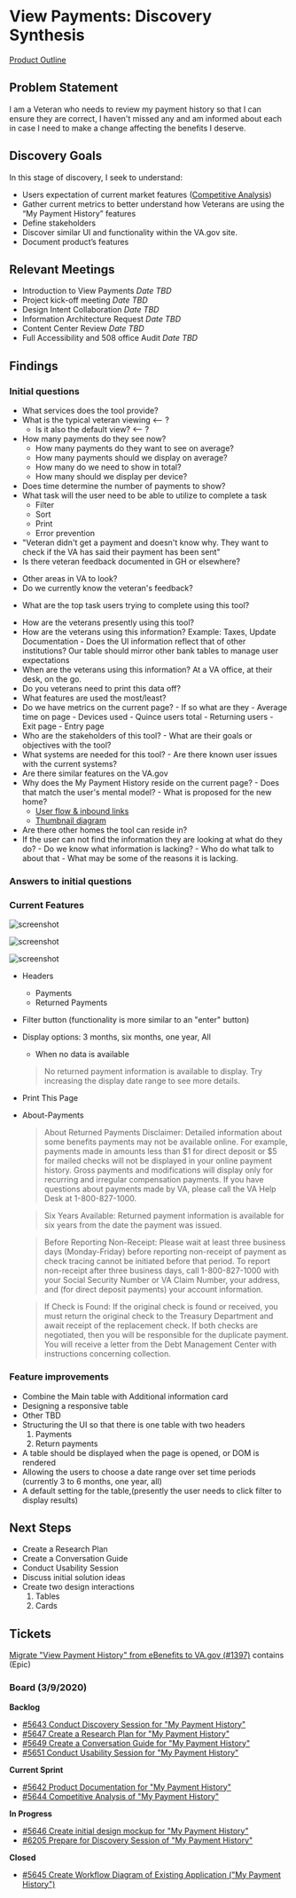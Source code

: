 # View Payments: Discovery Synthesis

[Product Outline](https://github.com/department-of-veterans-affairs/va.gov-team/tree/master/products/payment-history)

## Problem Statement 
I am a Veteran who needs to review my payment history so that I can ensure they are correct, I haven't missed any and am informed about each in case I need to make a change affecting the benefits I deserve.

## Discovery Goals

In this stage of discovery, I seek to understand:

- Users expectation of current market features ([Competitive Analysis]( https://github.com/department-of-veterans-affairs/va.gov-team/blob/master/teams/vsa/teams/ebenefits/features/view-payment-history/research-design/payment-history-comp-analysis.md))
- Gather current metrics to better understand how Veterans are using the “My Payment History” features
- Define stakeholders 
- Discover similar UI and functionality within the VA.gov site.
- Document product’s features

## Relevant Meetings

-    Introduction to View Payments *Date TBD*
-    Project kick-off meeting *Date TBD*
-    Design Intent Collaboration *Date TBD*
-    Information Architecture Request *Date TBD*
-    Content Center Review *Date TBD*
-    Full Accessibility and 508 office Audit *Date TBD*

## Findings

### Initial questions
+ What services does the tool provide?
+ What is the typical veteran viewing  <-- ?
   - Is it also the default view?  <-- ?
+ How many payments do they see now?
   - How many payments do they want to see on average?
   - How many payments should we display on average?
   - How many do we need to show in total?
   - How many should we display per device?
+ Does time determine the number of payments to show?
+ What task will the user need to be able to utilize to complete a task
   - Filter
   - Sort
   - Print
   - Error prevention
+    "Veteran didn't get a payment and doesn't know why. They want to check if the VA has said their payment has been sent"
+    Is there veteran feedback documented in GH or elsewhere?
   -    Other areas in VA to look?
   -    Do we currently know the veteran's feedback?
+ What are the top task users trying to complete using this tool?
-    How are the veterans presently using this tool?
   -    How are the veterans using this information? Example: Taxes, Update Documentation
       - Does the UI information reflect that of other institutions? Our table should mirror other bank tables to manage user expectations
-    When are the veterans using this information? At a VA office, at their desk, on the go.
-    Do you veterans need to print this data off?
-    What features are used the most/least?
-    Do we have metrics on the current page?
    -    If so what are they
    -    Average time on page
    -    Devices used
    -    Quince users total
    -    Returning users
    -    Exit page
    -    Entry page
-    Who are the stakeholders of this tool?
    -    What are their goals or objectives with the tool?
-    What systems are needed for this tool?
    -    Are there known user issues with the current systems?  
-    Are there similar features on the VA.gov
-    Why does the My Payment History reside on the current page?
    -    Does that match the user's mental model?
    -    What is proposed for the new home?
        -    [User flow & inbound links]( https://images.zenhubusercontent.com/5d6ec7967521390001c3e794/88ea6b54-e51b-4938-b72f-29c7ef6d5aa5)
        -    [Thumbnail diagram]( https://xd.adobe.com/view/44399930-6143-4192-6e80-99a0566c4092-3208/)
-    Are there other homes the tool can reside in?
-    If the user can not find the information they are looking at what do they do?
    -    Do we know what information is lacking?
    -    Who do what talk to about that
    -    What may be some of the reasons it is lacking.

### Answers to initial questions

### Current Features
 
![screenshot](https://github.com/department-of-veterans-affairs/va.gov-team/blob/master/teams/vsa/teams/ebenefits/features/view-payment-history/images/payments-list-1.png)
 
![screenshot](https://github.com/department-of-veterans-affairs/va.gov-team/blob/master/teams/vsa/teams/ebenefits/features/view-payment-history/images/payments-list-2.png)
 
![screenshot](https://github.com/department-of-veterans-affairs/va.gov-team/blob/master/teams/vsa/teams/ebenefits/features/view-payment-history/images/payments-detail.png)

- Headers
    - Payments
    - Returned Payments
- Filter button (functionality is more similar to an "enter" button)
- Display options: 3 months, six months, one year, All
    - When no data is available
    > No returned payment information is available to display. Try increasing the display date range to see more details.
- Print This Page
- About-Payments
    > About Returned Payments
    > Disclaimer: Detailed information about some benefits payments may not be available online. For example, payments made in amounts less than $1 for direct deposit or $5 for mailed checks will not be displayed in your online payment history. Gross payments and modifications will display only for recurring and irregular compensation payments. If you have questions about payments made by VA, please call the VA Help Desk at 1-800-827-1000.

    > Six Years Available: Returned payment information is available for six years from the date the payment was issued.

    > Before Reporting Non-Receipt: Please wait at least three business days (Monday-Friday) before reporting non-receipt of payment as check tracing cannot be initiated before that period. To report non-receipt after three business days, call 1-800-827-1000 with your Social Security Number or VA Claim Number, your address, and (for direct deposit payments) your account information.

    > If Check is Found: If the original check is found or received, you must return the original check to the Treasury Department and await receipt of the replacement check. If both checks are negotiated, then you will be responsible for the duplicate payment. You will receive a letter from the Debt Management Center with instructions concerning collection.

    



### Feature improvements
- Combine the Main table with Additional information card
- Designing a responsive table
- Other TBD
- Structuring the UI so that there is one table with two headers 
    1. Payments
    2. Return payments
- A table should be displayed when the page is opened, or DOM is rendered
- Allowing the users to choose a date range over set time periods (currently 3 to 6 months, one year, all)
- A default setting for the table,(presently the user needs to click filter to display results)

## Next Steps
- Create a Research Plan
- Create a Conversation Guide
- Conduct Usability Session
- Discuss initial solution ideas
- Create two design interactions 
    1. Tables 
    2. Cards

## Tickets
[Migrate "View Payment History" from eBenefits to VA.gov (#1397)]( https://app.zenhub.com/workspaces/vft-59c95ae5fda7577a9b3184f8/issues/department-of-veterans-affairs/va.gov-team/1397) contains 
(Epic)

### Board (3/9/2020)
**Backlog**
-    [#5643 Conduct Discovery Session for "My Payment History"](https://app.zenhub.com/workspace/o/department-of-veterans-affairs/va.gov-team/issues/5643)
-    [#5647 Create a Research Plan for "My Payment History"](https://app.zenhub.com/workspace/o/department-of-veterans-affairs/va.gov-team/issues/5647)
-    [#5649 Create a Conversation Guide for "My Payment History"](https://app.zenhub.com/workspace/o/department-of-veterans-affairs/va.gov-team/issues/5649)
-    [#5651 Conduct Usability Session for "My Payment History"](https://app.zenhub.com/workspace/o/department-of-veterans-affairs/va.gov-team/issues/5651)

**Current Sprint**
-    [#5642 Product Documentation for "My Payment History"](https://app.zenhub.com/workspace/o/department-of-veterans-affairs/va.gov-team/issues/5642)
-    [#5644 Competitive Analysis of "My Payment History"](https://app.zenhub.com/workspace/o/department-of-veterans-affairs/va.gov-team/issues/5644)
    
**In Progress**
-    [#5646 Create initial design mockup for "My Payment History"](https://app.zenhub.com/workspace/o/department-of-veterans-affairs/va.gov-team/issues/5646)
-    [#6205 Prepare for Discovery Session of "My Payment History"](https://app.zenhub.com/workspace/o/department-of-veterans-affairs/va.gov-team/issues/6205)

**Closed**
-    [#5645 Create Workflow Diagram of Existing Application ("My Payment History")](https://app.zenhub.com/workspace/o/department-of-veterans-affairs/va.gov-team/issues/5645)
